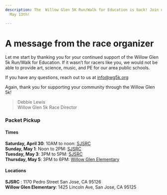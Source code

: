 ```yaml
---
description: The  Willow Glen 5K Run/Walk for Education is back! Join us Saturday,
  May 13th!

---
```

# A message from the race organizer

Let me start by thanking you for your continued support of the Willow Glen 5k Run/Walk for Education. If it wasn’t for racers like you, we would not be able to provide art, science, music, and PE for our area public schools.

If you have any questions, reach out to us at [info@wg5k.org](mailto:info@wg5k.org)

Again, thank you for supporting your community through the Willow Glen 5k!

> Debbie Lewis <br />
> Willow Glen 5k Race Director

### Packet Pickup

#### Times

**Saturday, April 30**: 10AM to noon: [SJSRC](https://www.sjsrc.com/)  
**Sunday, May 1**: Noon to 2PM: [SJSRC](https://www.sjsrc.com/)  
**Tuesday, May 3**: 3PM to 5PM: [SJSRC](https://www.sjsrc.com/)  
**Thursday, May 5**: 3PM to 6PM: [Willow Glen Elementary](https://wge.sjusd.org/)

#### Locations

**SJSRC** : 1170 Pedro Street San Jose, CA 95126  
**Willow Glen Elementary**: 1425 Lincoln Ave, San Jose, CA 95125
